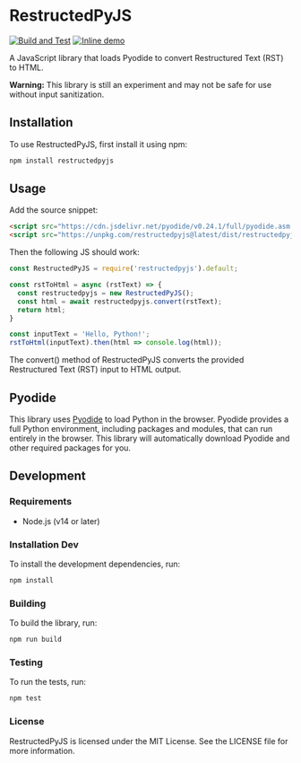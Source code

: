 # RestructedPyJS

[![Build and Test](https://github.com/tylfin/restructedpyjs/actions/workflows/build-and-test.yml/badge.svg)](https://github.com/tylfin/restructedpyjs/actions/workflows/build-and-test.yml) [![Inline demo](https://img.shields.io/badge/Try_it_out-demo-informational)](https://forcepushrevert.com/restructedpyjs/)

A JavaScript library that loads Pyodide to convert Restructured Text (RST) to HTML.

**Warning:** This library is still an experiment and may not be safe for use without input sanitization.

## Installation

To use RestructedPyJS, first install it using npm:

```bash
npm install restructedpyjs
```

## Usage

Add the source snippet:

```html
<script src="https://cdn.jsdelivr.net/pyodide/v0.24.1/full/pyodide.asm.js"></script>
<script src="https://unpkg.com/restructedpyjs@latest/dist/restructedpyjs.bundle.js"></script>
```

Then the following JS should work:

```js
const RestructedPyJS = require('restructedpyjs').default;

const rstToHtml = async (rstText) => {
  const restructedpyjs = new RestructedPyJS();
  const html = await restructedpyjs.convert(rstText);
  return html;
}

const inputText = 'Hello, Python!';
rstToHtml(inputText).then(html => console.log(html));
```

The convert() method of RestructedPyJS converts the provided Restructured Text (RST) input to HTML output.

## Pyodide

This library uses [Pyodide](https://github.com/pyodide/pyodide) to load Python in the browser. Pyodide provides a full Python environment, including packages and modules, that can run entirely in the browser. This library will automatically download Pyodide and other required packages for you.

## Development

### Requirements

- Node.js (v14 or later)

### Installation Dev

To install the development dependencies, run:

```bash
npm install
```

### Building

To build the library, run:

```bash
npm run build
```

### Testing

To run the tests, run:

```bash
npm test
```

### License

RestructedPyJS is licensed under the MIT License. See the LICENSE file for more information.
